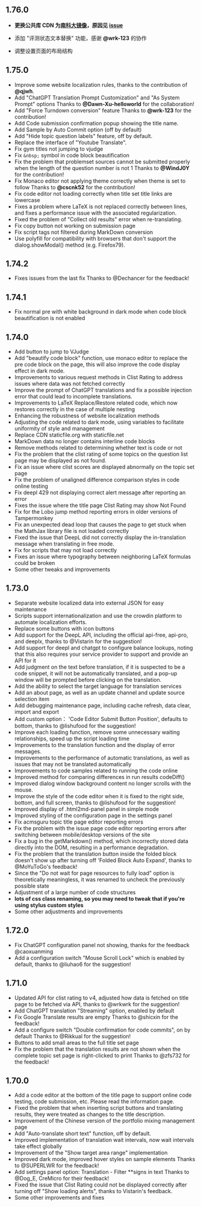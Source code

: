 ## 1.76.0

- **更换公共库 CDN 为[南科大镜像](https://mirrors.sustech.edu.cn/help/cdnjs.html)，原因见 [issue](https://github.com/beijixiaohu/OJBetter/issues/151)**

- 添加 "评测状态文本替换" 功能，感谢 **@wrk-123** 的协作

- 调整设置页面的布局结构

## 1.75.0

- Improve some website localization rules, thanks to the contribution of **@qjwh**.
- Add "ChatGPT Translation Prompt Customization" and "As System Prompt" options Thanks to **@Dawn-Xu-helloworld** for the collaboration!
- Add "Force Turndown conversion" feature Thanks to **@wrk-123** for the contribution!
- Add Code submission confirmation popup showing the title name.
- Add Sample by Auto Commit option (off by default)
- Add "Hide topic question labels" feature, off by default.
- Replace the interface of "Youtube Translate".
- Fix gym titles not jumping to vjudge
- Fix `&nbsp;` symbol in code block beautification
- Fix the problem that problemset sources cannot be submitted properly when the length of the question number is not 1 Thanks to **@WindJ0Y** for the contribution!
- Fix Monaco editor not applying theme correctly when theme is set to follow Thanks to **@cscnk52** for the contribution!
- Fix code editor not loading correctly when title set title links are lowercase
- Fixes a problem where LaTeX is not replaced correctly between lines, and fixes a performance issue with the associated regularization.
- Fixed the problem of "Collect old results" error when re-translating.
- Fix copy button not working on submission page
- Fix script tags not filtered during MarkDown conversion
- Use polyfill for compatibility with browsers that don't support the dialog.showModal() method (e.g. Firefox79).

## 1.74.2

- Fixes issues from the last fix Thanks to @Dechancer for the feedback!

## 1.74.1

- Fix normal pre with white background in dark mode when code block beautification is not enabled

## 1.74.0

- Add button to jump to VJudge
- Add "beautify code block" function, use monaco editor to replace the pre code block on the page, this will also improve the code display effect in dark mode.
- Improvements to various request methods in Clist Rating to address issues where data was not fetched correctly
- Improve the prompt of ChatGPT translations and fix a possible injection error that could lead to incomplete translations.
- Improvements to LaTeX Replace/Restore related code, which now restores correctly in the case of multiple nesting
- Enhancing the robustness of website localization methods
- Adjusting the code related to dark mode, using variables to facilitate uniformity of style and management
- Replace CDN staticfile.org with staticfile.net
- MarkDown data no longer contains interline code blocks
- Remove methods related to determining whether text is code or not
- Fix the problem that the clist rating of some topics on the question list page may be displayed as not found.
- Fix an issue where clist scores are displayed abnormally on the topic set page
- Fix the problem of unaligned difference comparison styles in code online testing
- Fix deepl 429 not displaying correct alert message after reporting an error
- Fixes the issue where the title page Clist Rating may show Not Found
- Fix for the Lobo jump method reporting errors in older versions of Tampermonkey
- Fix an unexpected dead loop that causes the page to get stuck when the MathJax library file is not loaded correctly
- Fixed the issue that DeepL did not correctly display the in-translation message when translating in free mode.
- Fix for scripts that may not load correctly
- Fixes an issue where typography between neighboring LaTeX formulas could be broken
- Some other tweaks and improvements

## 1.73.0

- Separate website localized data into external JSON for easy maintenance
- Scripts support internationalization and use the crowdin platform to automate localization efforts.
- Replace some buttons with icon buttons
- Add support for the DeepL API, including the official api-free, api-pro, and deeplx, thanks to @Vistarin for the suggestion!
- Add support for deepl and chatgpt to configure balance lookups, noting that this also requires your service provider to support and provide an API for it
- Add judgment on the text before translation, if it is suspected to be a code snippet, it will not be automatically translated, and a pop-up window will be prompted before clicking on the translation.
- Add the ability to select the target language for translation services
- Add an about page, as well as an update channel and update source selection item
- Add debugging maintenance page, including cache refresh, data clear, import and export
- Add custom option： 'Code Editor Submit Button Position', defaults to bottom, thanks to @lishufood for the suggestion!
- Improve each loading function, remove some unnecessary waiting relationships, speed up the script loading time
- Improvements to the translation function and the display of error messages.
- Improvements to the performance of automatic translations, as well as issues that may not be translated automatically
- Improvements to code samples related to running the code online
- Improved method for comparing differences in run results codeDiff()
- Improved dialog window background content no longer scrolls with the mouse.
- Improve the style of the code editor when it is fixed to the right side, bottom, and full screen, thanks to @lishufood for the suggestion!
- Improved display of .html2md-panel panel in simple mode
- Improved styling of the configuration page in the settings panel
- Fix acmsguru topic title page editor reporting errors
- Fix the problem with the issue page code editor reporting errors after switching between mobile/desktop versions of the site
- Fix a bug in the getMarkdown() method, which incorrectly stored data directly into the DOM, resulting in a performance degradation.
- Fix the problem that the translation button inside the folded block doesn't show up after turning off 'Folded Block Auto Expand', thanks to @MoYuToGo's feedback!
- Since the "Do not wait for page resources to fully load" option is theoretically meaningless, it was renamed to uncheck the previously possible state
- Adjustment of a large number of code structures
- **lots of css class renaming, so you may need to tweak that if you're using stylus custom styles**
- Some other adjustments and improvements

## 1.72.0

- Fix ChatGPT configuration panel not showing, thanks for the feedback @caoxuanming
- Add a configuration switch "Mouse Scroll Lock" which is enabled by default, thanks to @liuhao6 for the suggestion!

## 1.71.0

- Updated API for clist rating to v4, adjusted how data is fetched on title page to be fetched via API, thanks to @wrkwrk for the suggestion!
- Add ChatGPT translation "Streaming" option, enabled by default
- Fix Google Translate results are empty Thanks to @shicxin for the feedback!
- Add a configure switch "Double confirmation for code commits", on by default Thanks to @Rikkual for the suggestion!
- Buttons to add small areas to the full title set page
- Fix the problem that the translation results are not shown when the complete topic set page is right-clicked to print Thanks to @zfs732 for the feedback!

## 1.70.0

- Add a code editor at the bottom of the title page to support online code testing, code submission, etc. Please read the information page.
- Fixed the problem that when inserting script buttons and translating results, they were treated as changes to the title description.
- Improvement of the Chinese version of the portfolio mixing management page
- Add "Auto-translate short text" function, off by default.
- Improved implementation of translation wait intervals, now wait intervals take effect globally
- Improvement of the "Show target area range" implementation
- Improved dark mode, improved hover styles on sample elements Thanks to @SUPERLWR for the feedback!
- Add settings panel option: Translation - Filter \*\*signs in text Thanks to @Dog_E, CreMicro for their feedback!
- Fixed the issue that Clist Rating could not be displayed correctly after turning off "Show loading alerts", thanks to Vistarin's feedback.
- Some other improvements and fixes
